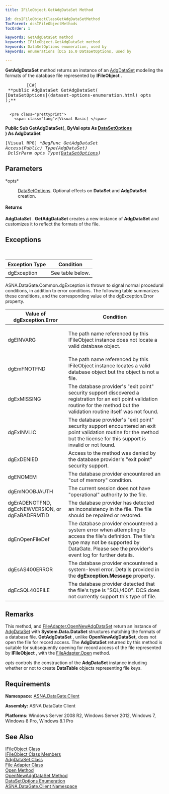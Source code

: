 ```yaml
---
title: IFileObject.GetAdgDataSet Method

Id: dcsIFileObjectClassGetAdgDataSetMethod
TocParent: dcsIFileObjectMethods
TocOrder: 1

keywords: GetAdgDataSet method
keywords: IFileObject.GetAdgDataSet method
keywords: DataSetOptions enumeration, used by
keywords: enumerations [DCS 16.0 DataSetOptions, used by

---
```


**GetAdgDataSet** method returns an instance of an [AdgDataSet](adg-dataset-class.html) modeling the formats of the database file represented by **IFileObject** .
<pre class="prettyprint">
        <span class="lang">[C#]</span>
 **public AdgDataSet GetAdgDataSet(
[DataSetOptions](dataset-options-enumeration.html) opts
);** 
      </pre>
      <pre class="prettyprint">
        <span class="lang">[Visual Basic] </span>
 **Public Sub GetAdgDataSet(_
   ByVal opts As [DataSetOptions](dataset-options-enumeration.html)<br /> ) As AdgDataSet** 
      </pre>
      <pre class="prettyprint">
        <span class="lang">[Visual RPG]</span>
 **BegFunc GetAdgDataSet Access(*Public) Type(AdgDataSet)<br />     DclSrParm opts Type([DataSetOptions](dataset-options-enumeration.html))** 
      </pre>

## Parameters

<dl>
        <dt>
 *opts* 
        </dt>
        <dd>

[DataSetOptions](dataset-options-enumeration.html). Optional effects on **DataSet** and **AdgDataSet** creation.
</dd>
</dl>

#### Returns
**AdgDataSet** . **GetAdgDataSet** creates a new instance of **AdgDataSet** and customizes it to reflect the formats of the file.
## Exceptions

<br />



| Exception Type | Condition |
| ---- | ---- |
| dgException | See table below. |



ASNA.DataGate.Common.dgException is thrown to signal normal procedural conditions, in addition to error conditions. The following table summarizes these conditions, and the corresponding value of the <span>dgException.Error</span> property.
<br />



| Value of dgException.Error | Condition |
| ---- | ---- |
| dgEINVARG | <p>The path name referenced by this IFileObject instance does not locate a valid database object. |
| dgEmFNOTFND | The path name referenced by this IFileObject instance locates a valid database object but the object is not a file. |
| dgExMISSING | The database provider's "exit point" security support discovered a registration for an exit point validation routine for the method but the validation routine itself was not found. |
| dgExINVLIC | The database provider's "exit point" security support encountered an exit point validation routine for the method but the license for this support is invalid or not found. |
| dgExDENIED | Access to the method was denied by the database provider's "exit point" security support. |
| dgENOMEM | The database provider encountered an "out of memory" condition. |
| dgEmNOOBJAUTH | The current session does not have "operational" authority to the file. |
| dgErADENOTFND, dgEcNEWVERSION, or dgEaBADFRMTID | The database provider has detected an inconsistency in the file. The file should be repaired or restored. |
| dgEnOpenFileDef | The database provider encountered a system error when attempting to access the file's definition. The file's type may not be supported by DataGate. Please see the provider's event log for further details. |
| dgEsAS400ERROR | The database provider encountered a system-level error. Details provided in the **dgException.Message** property. |
| dgEcSQL400FILE | The database provider detected that the file's type is "SQL/400". DCS does not currently support this type of file. |



## Remarks

This method, and [FileAdapter.OpenNewAdgDataSet](file-adapter-class-open-new-adg-dataset-method.html) return an instance of [AdgDataSet](adg-dataset-class.html) with **System.Data.DataSet** structures matching the formats of a database file. **GetAdgDataSet** , unlike **OpenNewAdgDataSet,** does not open the file for record access. The **AdgDataSet** returned by this method is suitable for subsequently opening for record access of the file represented by **IFileObject** , with the [FileAdapter.Open](file-adapter-class-open-method.html) method.

*opts* controls the construction of the **AdgDataSet** instance including whether or not to create **DataTable** objects representing file keys.
## Requirements

<span> **Namespace:** [ASNA.DataGate.Client](datagate-client-namespace.html) </span> 

<span> **Assembly:** ASNA DataGate Client</span> 

<span> **Platforms:** Windows Server 2008 R2, Windows Server 2012, Windows 7, Windows 8 Pro, Windows 8.1 Pro</span> 
## See Also


[IFileObject Class](ifile-object-class.html)
      <br />
[IFileObject Class Members](ifile-object-members.html)
      <br />
[AdgDataSet Class](adg-dataset-class.html)
      <br />
[File Adapter Class](file-adapter-class.html)
      <br />
[Open Method](file-adapter-class-open-method.html)
      <br />
[OpenNewAdgDataSet Method](file-adapter-class-open-new-adg-dataset-method.html)
      <br />
[DataSetOptions Enumeration](dataset-options-enumeration.html)
      <br />
[ASNA.DataGate.Client Namespace](datagate-client-namespace.html)

